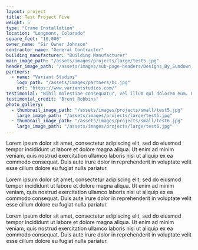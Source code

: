 ```yaml
---
layout: project
title: Test Project Five
weight: 5
type: "Crane Installation"
location: "Longmont, Colorado"
square_feet: "10,000"
owner_name: "Sir Owner Johnson"
contractor_name: "General Contractor"
building_manufacturer: "Building Manufacturer"
main_image_path: "/assets/images/projects/large/test5.jpg"
header_image_path: "/assets/images/sub-page-headers/Designs_By_Sundown_View.jpg"
partners:
  - name: "Variant Studios"
    logo_path: "/assets/images/partners/bc.jpg"
    url: "https://www.variantstudios.com/"
testimonial: "Nihil molestiae consequatur, vel illum qui dolorem eum. Qui officia deserunt mollit anim id est laborum. Et iusto odio dignissimos ducimus qui blanditiis praesentium voluptatum deleniti atque."
testimonial_credit: "Brent Robbins"
photo_gallery:
  - thumbnail_image_path: "/assets/images/projects/small/test5.jpg"
    large_image_path: "/assets/images/projects/large/test5.jpg"
  - thumbnail_image_path: "/assets/images/projects/small/test6.jpg"
    large_image_path: "/assets/images/projects/large/test6.jpg"
---
```


Lorem ipsum dolor sit amet, consectetur adipiscing elit, sed do eiusmod tempor incididunt ut labore et dolore magna aliqua. Ut enim ad minim veniam, quis nostrud exercitation ullamco laboris nisi ut aliquip ex ea commodo consequat. Duis aute irure dolor in reprehenderit in voluptate velit esse cillum dolore eu fugiat nulla pariatur.

Lorem ipsum dolor sit amet, consectetur adipiscing elit, sed do eiusmod tempor incididunt ut labore et dolore magna aliqua. Ut enim ad minim veniam, quis nostrud exercitation ullamco laboris nisi ut aliquip ex ea commodo consequat. Duis aute irure dolor in reprehenderit in voluptate velit esse cillum dolore eu fugiat nulla pariatur.

Lorem ipsum dolor sit amet, consectetur adipiscing elit, sed do eiusmod tempor incididunt ut labore et dolore magna aliqua. Ut enim ad minim veniam, quis nostrud exercitation ullamco laboris nisi ut aliquip ex ea commodo consequat. Duis aute irure dolor in reprehenderit in voluptate velit esse cillum dolore eu fugiat nulla pariatur.
